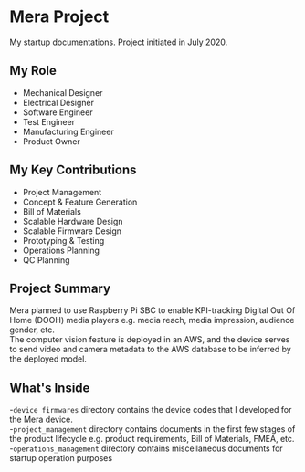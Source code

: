 # Mera Project #
My startup documentations. Project initiated in July 2020.

## My Role ##
- Mechanical Designer
- Electrical Designer
- Software Engineer
- Test Engineer
- Manufacturing Engineer
- Product Owner

## My Key Contributions ##
- Project Management
- Concept & Feature Generation
- Bill of Materials
- Scalable Hardware Design
- Scalable Firmware Design
- Prototyping & Testing
- Operations Planning
- QC Planning


## Project Summary ##
Mera planned to use Raspberry Pi SBC to enable KPI-tracking Digital Out Of Home (DOOH) media players e.g. media reach, media impression, audience gender, etc.\
The computer vision feature is deployed in an AWS, and the device serves to send video and camera metadata to the AWS database to be inferred by the deployed model.

## What's Inside ##
-`device_firmwares` directory contains the device codes that I developed for the Mera device.\
-`project_management` directory contains documents in the first few stages of the product lifecycle e.g. product requirements, Bill of Materials, FMEA, etc.
-`operations_management` directory contains miscellaneous documents for startup operation purposes
